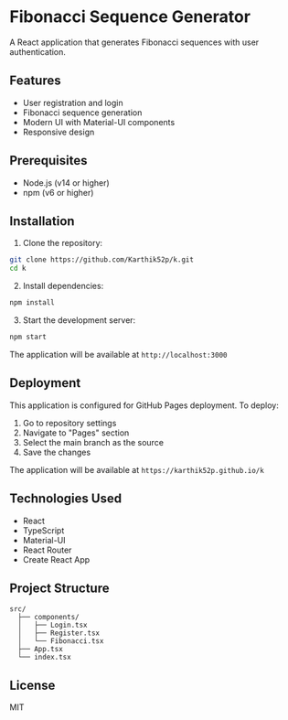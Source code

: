 # Fibonacci Sequence Generator

A React application that generates Fibonacci sequences with user authentication.

## Features

- User registration and login
- Fibonacci sequence generation
- Modern UI with Material-UI components
- Responsive design

## Prerequisites

- Node.js (v14 or higher)
- npm (v6 or higher)

## Installation

1. Clone the repository:
```bash
git clone https://github.com/Karthik52p/k.git
cd k
```

2. Install dependencies:
```bash
npm install
```

3. Start the development server:
```bash
npm start
```

The application will be available at `http://localhost:3000`

## Deployment

This application is configured for GitHub Pages deployment. To deploy:

1. Go to repository settings
2. Navigate to "Pages" section
3. Select the main branch as the source
4. Save the changes

The application will be available at `https://karthik52p.github.io/k`

## Technologies Used

- React
- TypeScript
- Material-UI
- React Router
- Create React App

## Project Structure

```
src/
  ├── components/
  │   ├── Login.tsx
  │   ├── Register.tsx
  │   └── Fibonacci.tsx
  ├── App.tsx
  └── index.tsx
```

## License

MIT
